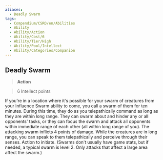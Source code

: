 ```yaml
---
aliases:
  - Deadly Swarm
tags:
  - Compendium/CSRD/en/Abilities
  - Ability
  - Ability/Action
  - Ability/Cost/6
  - Ability/Tier/High
  - Ability/Pool/Intellect
  - Ability/Categories/Companion
---
```

  
    
## Deadly Swarm    
>**Action**    
>6 Intellect points  
    
If you're in a location where it's possible for your swarm of creatures from your Influence Swarm ability to come, you call a swarm of them for ten minutes. During this time, they do as you telepathically command as long as they are within long range. They can swarm about and hinder any or all opponents' tasks, or they can focus the swarm and attack all opponents within immediate range of each other (all within long range of you). The attacking swarm inflicts 4 points of damage. While the creatures are in long range, you can speak to them telepathically and perceive through their senses. Action to initiate. (Swarms don't usually have game stats, but if needed, a typical swarm is level 2. Only attacks that affect a large area affect the swarm.)